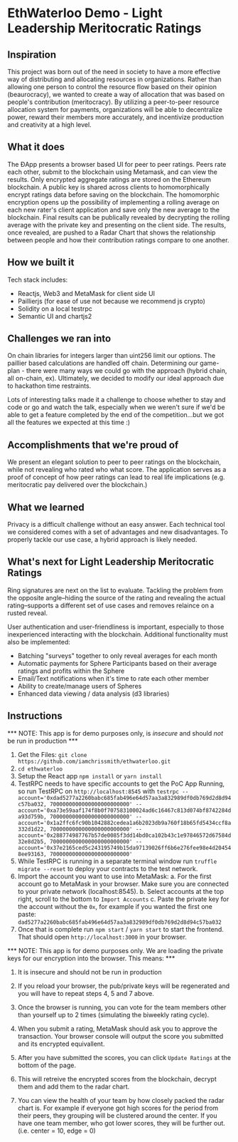 # EthWaterloo Demo - Light Leadership Meritocratic Ratings

## Inspiration

This project was born out of the need in society to have a more effective way of distributing and allocating resources in organizations. Rather than allowing one person to control the resource flow based on their opinion (beaurocracy), we wanted to create a way of allocation that was based on people's contribution (meritocracy).
By utilizing a peer-to-peer resource allocation system for payments, organizations will be able to decentralize power, reward their members more accurately, and incentivize production and creativity at a high level.

## What it does

The ĐApp presents a browser based UI for peer to peer ratings. Peers rate each other, submit to the blockchain using Metamask, and can view the results. 
Only encrypted aggregate ratings are stored on the Ethereum blockchain.
A public key is shared across clients to homomorphically encrypt ratings data before saving on the blockchain. The homomorphic encryption opens up the possibility of implementing a rolling average on each new rater's client application and save only the new average to the blockchain.
Final results can be publically revealed by decrypting the rolling average with the private key and presenting on the client side. The results, once revealed, are pushed to a Radar Chart that shows the relationship between people and how their contribution ratings compare to one another.

## How we built it

Tech stack includes:

* Reactjs, Web3 and MetaMask for client side UI 
* Paillierjs (for ease of use not because we recommend js crypto)
* Solidity on a local testrpc
* Semantic UI and chartjs2 

## Challenges we ran into

On chain libraries for integers larger than uint256 limit our options. The paillier based calculations are handled off chain.
Determining our game-plan - there were many ways we could go with the approach (hybrid chain, all on-chain, ex). Ultimately, we decided to modify our ideal approach due to hackathon time restraints.

Lots of interesting talks made it a challenge to choose whether to stay and code or go and watch the talk, especially when we weren't sure if we'd be able to get a feature completed by the end of the competition...but we got all the features we expected at this time :)

## Accomplishments that we're proud of

We present an elegant solution to peer to peer ratings on the blockchain, while not revealing who rated who what score. The application serves as a proof of concept of how peer ratings can lead to real life implications (e.g. meritocratic pay delivered over the blockchain.)

## What we learned

Privacy is a difficult challenge without an easy answer. Each technical tool we considered comes with a set of advantages and new disadvantages. To properly tackle our use case, a hybrid approach is likely needed.

## What's next for Light Leadership Meritocratic Ratings

Ring signatures are next on the list to evaluate. Tackling the problem from the opposite angle–hiding the source of the rating and revealing the actual rating–supports a different set of use cases and removes relaince on a rusted reveal.

User authentication and user-friendliness is important, especially to those inexperienced interacting with the blockchain. 
Additional functionality must also be implemented:

* Batching "surveys" together to only reveal averages for each month
* Automatic payments for Sphere Participants based on their average ratings and profits within the Sphere
* Email/Text notifications when it's time to rate each other member
* Ability to create/manage users of Spheres
* Enhanced data viewing / data analysis (d3 libraries)

## Instructions

*** NOTE: This app is for demo purposes only, is *insecure* and should *not* be run in production ***

1. Get the Files: `git clone https://github.com/iamchrissmith/ethwaterloo.git`
2. `cd ethwaterloo`
3. Setup the React app `npm install` or `yarn install`
4. TestRPC needs to have specific accounts to get the PoC App Running, so run TestRPC on `http://localhost:8545` with `testrpc --account='0xdad5277a2260babc685fab496e64d57aa3a832989df0db769d2d8d94c57ba032, 7000000000000000000000000' --account='0xa73e59aaf174f8b0f707583100024ad6c16467c813d074bf8742284da93d759b, 7000000000000000000000000' --account='0x1a2ffc6fc90b1042882cedea1a6b2023db9a760f18b65fd5434ccf8a332d1d22, 7000000000000000000000000' --account='0x288774987767b57de0085f3dd14bd0ca102b43c1e97846572d67584d32e8d2b5, 7000000000000000000000000' --account='0x37e2165ced5c243195749b15da97139026ff6b6e276fee98e4d204548ee93163, 7000000000000000000000000'`
5. While TestRPC is running in a separate terminal window run `truffle migrate --reset` to deploy your contracts to the test network.
6. Import the account you want to use into MetaMask:
 a. For the first account go to MetaMask in your browser.  Make sure you are connected to your private network (localhost:8545).
 b. Select accounts at the top right, scroll to the bottom to `Import Accounts`
 c. Paste the private key for the account without the `0x`, for example if you wanted the first one paste: `dad5277a2260babc685fab496e64d57aa3a832989df0db769d2d8d94c57ba032`
7. Once that is complete run `npm start` / `yarn start` to start the frontend.  That should open `http://localhost:3000` in your browser.

*** NOTE: This app is for demo purposes only.  We are loading the private keys for our encryption into the browser.  This means: ***

1. It is insecure and should not be run in production
2. If you reload your browser, the pub/private keys will be regenerated and you will have to repeat steps 4, 5 and 7 above.  

8. Once the browser is running, you can vote for the team members other than yourself up to 2 times (simulating the biweekly rating cycle).
9. When you submit a rating, MetaMask should ask you to approve the transaction.  Your browser console will output the score you submitted and its encrypted equivallent.
10. After you have submitted the scores, you can click `Update Ratings` at the bottom of the page.
11. This will retreive the encrypted scores from the blockchain, decrypt them and add them to the radar chart.
12. You can view the health of your team by how closely packed the radar chart is. For example if everyone got high scores for the period from their peers, they grouping will be clustered around the center. If you have one team member, who got lower scores, they will be further out. (i.e. center = 10, edge = 0)